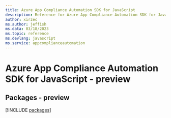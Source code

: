 ```yaml
---
title: Azure App Compliance Automation SDK for JavaScript
description: Reference for Azure App Compliance Automation SDK for JavaScript
author: xirzec
ms.author: jeffish
ms.data: 03/18/2023
ms.topic: reference
ms.devlang: javascript
ms.service: appcomplianceautomation
---
```

# Azure App Compliance Automation SDK for JavaScript - preview
## Packages - preview
[!INCLUDE [packages](app-compliance-automation-index.md)]